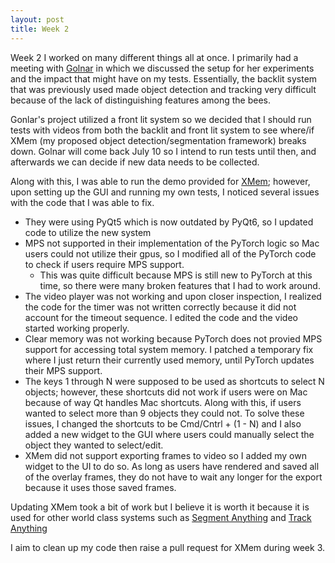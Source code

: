 ```yaml
---
layout: post
title: Week 2
---
```


Week 2 I worked on many different things all at once. I primarily had a meeting with [Golnar](https://ggfard.com/) in which we discussed
the setup for her experiments and the impact that might have on my tests. Essentially, the backlit system that was previously used made object
detection and tracking very difficult because of the lack of distinguishing features among the bees.


Gonlar's project utilized a front lit system so we decided that I should run tests with videos from both the backlit and front lit system to see
where/if XMem (my proposed object detection/segmentation framework) breaks down. Golnar will come back July 10 so I intend to run tests until then,
and afterwards we can decide if new data needs to be collected.


Along with this, I was able to run the demo provided for [XMem](https://github.com/hkchengrex/XMem); however, upon setting up the GUI and running my
own tests, I noticed several issues with the code that I was able to fix.
  - They were using PyQt5 which is now outdated by PyQt6, so I updated code to utilize the new system
  - MPS not supported in their implementation of the PyTorch logic so Mac users could not utilize their gpus, so I modified all of the PyTorch code to check if users require MPS support.
    - This was quite difficult because MPS is still new to PyTorch at this time, so there were many broken features that I had to work around.
  - The video player was not working and upon closer inspection, I realized the code for the timer was not written correctly because it did not account for the timeout sequence. I edited the code and the video started working properly.
  - Clear memory was not working because PyTorch does not provied MPS support for accessing total system memory. I patched a temporary fix where I just return their currently used memory, until PyTorch updates their MPS support.
  - The keys 1 through N were supposed to be used as shortcuts to select N objects; however, these shortcuts did not work if users were on Mac because of way Qt handles Mac shortcuts. Along with this, if users wanted to select more than 9 objects they could not. To solve these issues, I changed the shortcuts to be Cmd/Cntrl + (1 - N) and I also added a new widget to the GUI where users could manually select the object they wanted to select/edit.
  - XMem did not support exporting frames to video so I added my own widget to the UI to do so. As long as users have rendered and saved all of the overlay frames, they do not have to wait any longer for the export because it uses those saved frames.


Updating XMem took a bit of work but I believe it is worth it because it is used for other world class systems such as [Segment Anything](https://github.com/facebookresearch/segment-anything) and [Track Anything](https://github.com/gaomingqi/Track-Anything)


I aim to clean up my code then raise a pull request for XMem during week 3.

